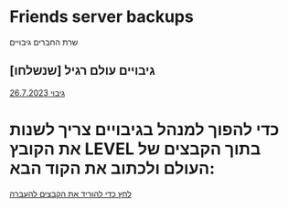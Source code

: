 # Friends server backups
שרת החברים גיבויים
## גיבויים עולם רגיל [שנשלחו]
[גיבוי 26.7.2023](https://github.com/Ori201/Friends-server-backups/releases/tag/26.7.2023) 

# כדי להפוך למנהל בגיבויים צריך לשנות את הקובץ LEVEL בתוך הקבצים של העולם ולכתוב את הקוד הבא:
[לחץ כדי להוריד את הקבצים להעברה](https://github.com/Ori201/Friends-server-backups/files/12294381/WinRAR.ZIP.archive.zip)
